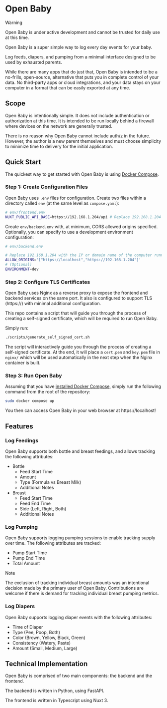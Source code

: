 # Open Baby

> [!WARNING]
> Open Baby is under active development and cannot be trusted
> for daily use at this time.

Open Baby is a super simple way to log every day 
events for your baby. 

Log feeds, diapers, and pumping from a minimal interface
designed to be used by exhausted parents.

While there are many apps that do just that, Open Baby is intended
to be a no-frills, open-source, alternative that puts you in complete
control of your data. No third-party apps or cloud integrations, and your data
stays on your computer in a format that can be easily exported at any time.

## Scope

Open Baby is intentionally simple. It does not include authentication or
authorization at this time. It is intended to be run locally behind a firewall
where devices on the network are generally trusted.

There is no reason why Open Baby cannot include auth/z in the future. However,
the author is a new parent themselves and must choose simplicity to minimize
time to delivery for the initial application.

## Quick Start

The quickest way to get started with Open Baby is using [Docker Compose](https://docs.docker.com/compose/).

### Step 1: Create Configuration Files

Open Baby uses `.env` files for configuration. Create two files within a directory
called `env` (at the same level as `compose.yaml`):

```bash
# env/frontend.env
NUXT_PUBLIC_API_BASE=https://192.168.1.204/api # Replace 192.168.1.204 with the IP of the computer running Open Baby.
```

Create `env/backend.env` with, at minimum, CORS allowed origins specified.
Optionally, you can specify to use a development environment configuration:
```bash
# env/backend.env

# Replace 192.168.1.204 with the IP or domain name of the computer running Open Baby.
ALLOW_ORIGINS='["https://localhost","https://192.168.1.204"]'
# (Optional)
ENVIRONMENT=dev
```

### Step 2: Configure TLS Certificates

Open Baby uses Nginx as a reverse proxy to expose the frontend and backend
services on the same port. It also is configured to support TLS (https://)
with minimal additional configuration.

This repo contains a script that will guide you through the process
of creating a self-signed certificate, which will be required to
run Open Baby.

Simply run:
```bash
./scripts/generate_self_signed_cert.sh
```

The script will interactively guide you through the process
of creating a self-signed certificate. At the end, it will
place a `cert.pem` and `key.pem` file in `nginx/` which will
be used automatically in the next step when the Nginx container is built.

### Step 3: Run Open Baby

Assuming that you have [installed Docker Compose](https://docs.docker.com/compose/install/), simply run the following command from the root of the repository:

```bash
sudo docker compose up
```

You then can access Open Baby in your web browser at https://localhost!

## Features

### Log Feedings

Open Baby supports both bottle and breast feedings, and allows
tracking the following attributes:

- Bottle
    - Feed Start Time
    - Amount
    - Type (Formula vs Breast Milk)
    - Additional Notes
- Breast
    - Feed Start Time
    - Feed End Time
    - Side (Left, Right, Both)
    - Additional Notes


### Log Pumping

Open Baby supports logging pumping sessions to enable tracking supply 
over time. The following attributes are tracked:

- Pump Start Time
- Pump End Time
- Total Amount

> [!Note]
> The exclusion of tracking individual breast amounts was an intentional decision made by the primary user of Open Baby. Contributions are welcome if there is demand for tracking individual breast pumping metrics.

### Log Diapers

Open Baby supports logging diaper events with the following attributes:

- Time of Diaper
- Type (Pee, Poop, Both)
- Color (Brown, Yellow, Black, Green)
- Consistency (Watery, Paste)
- Amount (Small, Medium, Large)


## Technical Implementation

Open Baby is comprised of two main components: the backend and the frontend.

The backend is written in Python, using FastAPI.

The frontend is written in Typescript using Nuxt 3.

